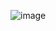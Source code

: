 ![image](https://user-images.githubusercontent.com/44756128/113705997-c1314780-96a3-11eb-8e7f-05004627decd.png)
